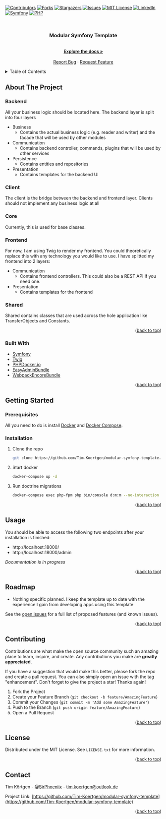 <!-- PROJECT SHIELDS -->
[![Contributors][contributors-shield]][contributors-url]
[![Forks][forks-shield]][forks-url]
[![Stargazers][stars-shield]][stars-url]
[![Issues][issues-shield]][issues-url]
[![MIT License][license-shield]][license-url]
[![LinkedIn][linkedin-shield]][linkedin-url]
[![Symfony][symfony-shield]][symfony-url]
[![PHP][php-shield]][php-url]

<!-- PROJECT LOGO -->
<br />
<div align="center">
  <!--<a href="https://github.com/Tim-Koertgen/modular-symfony-template">
    <img src="images/logo.png" alt="Logo" width="80" height="80">
  </a>-->

<h3 align="center">Modular Symfony Template</h3>

  <p align="center">
    <br />
    <a href="https://github.com/Tim-Koertgen/modular-symfony-template"><strong>Explore the docs »</strong></a>
    <br />
    <br />
    <a href="https://github.com/Tim-Koertgen/modular-symfony-template/issues">Report Bug</a>
    ·
    <a href="https://github.com/Tim-Koertgen/modular-symfony-template/issues">Request Feature</a>
  </p>
</div>



<!-- TABLE OF CONTENTS -->
<details>
  <summary>Table of Contents</summary>
  <ol>
    <li>
      <a href="#about-the-project">About The Project</a>
      <ul>
        <li><a href="#built-with">Built With</a></li>
      </ul>
    </li>
    <li>
      <a href="#getting-started">Getting Started</a>
      <ul>
        <li><a href="#prerequisites">Prerequisites</a></li>
        <li><a href="#installation">Installation</a></li>
      </ul>
    </li>
    <li><a href="#usage">Usage</a></li>
    <li><a href="#roadmap">Roadmap</a></li>
    <li><a href="#contributing">Contributing</a></li>
    <li><a href="#license">License</a></li>
    <li><a href="#contact">Contact</a></li>
    <li><a href="#acknowledgments">Acknowledgments</a></li>
  </ol>
</details>



<!-- ABOUT THE PROJECT -->
## About The Project

### Backend

All your business logic should be located here. The backend layer is split into four layers

- Business
  - Contains the actual business logic (e.g. reader and writer) and the facade that will be used by other modules
- Communication
  - Contains backend controller, commands, plugins that will be used by other services
- Persistence
  - Contains entities and repositories
- Presentation
  - Contains templates for the backend UI

### Client

The client is the bridge between the backend and frontend layer. Clients should not implement any business logic at all

### Core

Currently, this is used for base classes.

### Frontend

For now, I am using Twig to render my frontend. You could theoretically replace this with any technology you would like to use. I have splitted my frontend into 2 layers:

- Communication
  - Contains frontend controllers. This could also be a REST API if you need one.
- Presentation
  - Contains templates for the frontend

### Shared

Shared contains classes that are used across the hole application like TransferObjects and Constants.

<p align="right">(<a href="#top">back to top</a>)</p>



### Built With

* [Symfony](https://symfony.com/)
* [Twig](https://twig.symfony.com/)
* [PHPDocker.io](https://phpdocker.io/)
* [EasyAdminBundle](https://symfony.com/bundles/EasyAdminBundle/current/index.html)
* [WebpackEncoreBundle](https://symfony.com/doc/current/frontend.html)

<p align="right">(<a href="#top">back to top</a>)</p>



<!-- GETTING STARTED -->
## Getting Started

### Prerequisites

All you need to do is install [Docker](https://docs.docker.com/get-docker/) and [Docker Compose](https://docs.docker.com/compose/install/).

### Installation

1. Clone the repo
   ```sh
   git clone https://github.com/Tim-Koertgen/modular-symfony-template.git
   ```
2. Start docker
   ```sh
   docker-compose up -d
   ```
3. Run doctrine migrations
   ```sh
   docker-compose exec php-fpm php bin/console d:m:m --no-interaction
   ```

<p align="right">(<a href="#top">back to top</a>)</p>



<!-- USAGE EXAMPLES -->
## Usage

You should be able to access the following two endpoints after your installation is finished:
- http://localhost:18000/
- http://localhost:18000/admin

<!--_For more examples, please refer to the [Documentation](https://example.com)_-->
_Documentation is in progress_

<p align="right">(<a href="#top">back to top</a>)</p>



<!-- ROADMAP -->
## Roadmap

- Nothing specific planned. I keep the template up to date with the experience I gain from developing apps using this template

See the [open issues](https://github.com/Tim-Koertgen/modular-symfony-template/issues) for a full list of proposed features (and known issues).

<p align="right">(<a href="#top">back to top</a>)</p>



<!-- CONTRIBUTING -->
## Contributing

Contributions are what make the open source community such an amazing place to learn, inspire, and create. Any contributions you make are **greatly appreciated**.

If you have a suggestion that would make this better, please fork the repo and create a pull request. You can also simply open an issue with the tag "enhancement".
Don't forget to give the project a star! Thanks again!

1. Fork the Project
2. Create your Feature Branch (`git checkout -b feature/AmazingFeature`)
3. Commit your Changes (`git commit -m 'Add some AmazingFeature'`)
4. Push to the Branch (`git push origin feature/AmazingFeature`)
5. Open a Pull Request

<p align="right">(<a href="#top">back to top</a>)</p>



<!-- LICENSE -->
## License

Distributed under the MIT License. See `LICENSE.txt` for more information.

<p align="right">(<a href="#top">back to top</a>)</p>



<!-- CONTACT -->
## Contact

Tim Körtgen - [@SirPhoeniix](https://twitter.com/SirPhoeniix) - tim.koertgen@outlook.de

Project Link: [https://github.com/Tim-Koertgen/modular-symfony-template](https://github.com/Tim-Koertgen/modular-symfony-template)

<p align="right">(<a href="#top">back to top</a>)</p>



<!-- ACKNOWLEDGMENTS -->
<!--## Acknowledgments

* []()
* []()
* []()

<p align="right">(<a href="#top">back to top</a>)</p>-->



<!-- MARKDOWN LINKS & IMAGES -->
<!-- https://www.markdownguide.org/basic-syntax/#reference-style-links -->
[contributors-shield]: https://img.shields.io/github/contributors/Tim-Koertgen/modular-symfony-template.svg?style=for-the-badge
[contributors-url]: https://github.com/Tim-Koertgen/modular-symfony-template/graphs/contributors
[forks-shield]: https://img.shields.io/github/forks/Tim-Koertgen/modular-symfony-template.svg?style=for-the-badge
[forks-url]: https://github.com/Tim-Koertgen/modular-symfony-template/network/members
[stars-shield]: https://img.shields.io/github/stars/Tim-Koertgen/modular-symfony-template.svg?style=for-the-badge
[stars-url]: https://github.com/Tim-Koertgen/modular-symfony-template/stargazers
[issues-shield]: https://img.shields.io/github/issues/Tim-Koertgen/modular-symfony-template.svg?style=for-the-badge
[issues-url]: https://github.com/Tim-Koertgen/modular-symfony-template/issues
[license-shield]: https://img.shields.io/github/license/Tim-Koertgen/modular-symfony-template.svg?style=for-the-badge
[license-url]: https://github.com/Tim-Koertgen/modular-symfony-template/blob/main/LICENSE.txt
[linkedin-shield]: https://img.shields.io/badge/-LinkedIn-black.svg?style=for-the-badge&logo=linkedin&colorB=555
[linkedin-url]: https://linkedin.com/in/tim-körtgen
[symfony-shield]: https://img.shields.io/badge/Symfony-6.0-red.svg?style=for-the-badge
[symfony-url]: https://symfony.com/
[php-shield]: https://img.shields.io/badge/PHP-8.0-blue.svg?style=for-the-badge
[php-url]: https://www.php.net/
